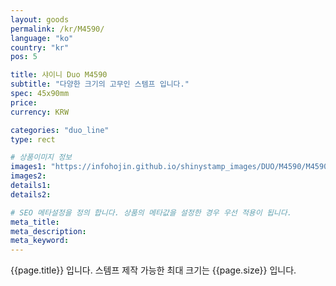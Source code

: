 ```yaml
---
layout: goods
permalink: /kr/M4590/
language: "ko"
country: "kr"
pos: 5

title: 샤이니 Duo M4590
subtitle: "다양한 크기의 고무인 스템프 입니다."
spec: 45x90mm
price:
currency: KRW

categories: "duo_line"
type: rect

# 상품이미지 정보
images1: "https://infohojin.github.io/shinystamp_images/DUO/M4590/M4590_1.jpg"
images2:
details1:
details2:    

# SEO 메타설정을 정의 합니다. 상품의 메타값을 설정한 경우 우선 적용이 됩니다.
meta_title: 
meta_description:
meta_keyword:
---
```


{{page.title}} 입니다. 스템프 제작 가능한 최대 크기는 {{page.size}} 입니다.